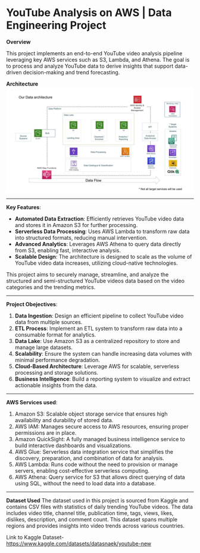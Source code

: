 # YouTube Analysis on AWS | Data Engineering Project

**Overview**

This project implements an end-to-end YouTube video analysis pipeline leveraging key AWS services such as S3, Lambda, and Athena. The goal is to process and analyze YouTube data to derive insights that support data-driven decision-making and trend forecasting.

**Architecture**
![Architecture Diagram](https://github.com/rohankodavalla/Youtube-Analysis-AWS/raw/latest_branch/architecture.jpeg)

-------------------------------------------------------------------------------------------------------------------------------------------------

**Key Features**:
- **Automated Data Extraction**: Efficiently retrieves YouTube video data and stores it in Amazon S3 for further processing.
- **Serverless Data Processing**: Uses AWS Lambda to transform raw data into structured formats, reducing manual intervention.
- **Advanced Analytics**: Leverages AWS Athena to query data directly from S3, enabling fast, interactive analysis.
- **Scalable Design**: The architecture is designed to scale as the volume of YouTube video data increases, utilizing cloud-native technologies.

This project aims to securely manage, streamline, and analyze the structured and semi-structured YouTube videos data based on the video categories and the trending metrics.

-------------------------------------------------------------------------------------------------------------------------------------------------

**Project Obejectives**:
1. **Data Ingestion**: Design an efficient pipeline to collect YouTube video data from multiple sources.
2. **ETL Process**: Implement an ETL system to transform raw data into a consumable format for analytics.
3. **Data Lake**: Use Amazon S3 as a centralized repository to store and manage large datasets.
4. **Scalability**: Ensure the system can handle increasing data volumes with minimal performance degradation.
5. **Cloud-Based Architecture**: Leverage AWS for scalable, serverless processing and storage solutions.
6. **Business Intelligence**: Build a reporting system to visualize and extract actionable insights from the data.

-------------------------------------------------------------------------------------------------------------------------------------------------

**AWS Services used**:
1. Amazon S3: Scalable object storage service that ensures high availability and durability of stored data.
2. AWS IAM: Manages secure access to AWS resources, ensuring proper permissions are in place.
3. Amazon QuickSight: A fully managed business intelligence service to build interactive dashboards and visualizations.
4. AWS Glue: Serverless data integration service that simplifies the discovery, preparation, and combination of data for analysis.
5. AWS Lambda: Runs code without the need to provision or manage servers, enabling cost-effective serverless computing.
6. AWS Athena: Query service for S3 that allows direct querying of data using SQL, without the need to load data into a database.

-------------------------------------------------------------------------------------------------------------------------------------------------

**Dataset Used**
The dataset used in this project is sourced from Kaggle and contains CSV files with statistics of daily trending YouTube videos. The data includes video title, channel title, publication time, tags, views, likes, dislikes, description, and comment count. This dataset spans multiple regions and provides insights into video trends across various countries.

Link to Kaggle Dataset-
https://www.kaggle.com/datasets/datasnaek/youtube-new

